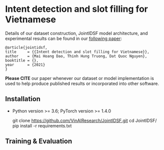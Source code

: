# Intent detection and slot filling for Vietnamese



Details of our dataset construction, JointIDSF model architecture, and experimental results can be found in our [following paper]():

    @article{jointidsf,
    title     = {{Intent detection and slot filling for Vietnamese}},
    author    = {Mai Hoang Dao, Thinh Hung Truong, Dat Quoc Nguyen},
    booktitle = {},
    year      = {2021}
    }

**Please CITE** our paper whenever our dataset or model implementation is used to help produce published results or incorporated into other software.

## Installation
- Python version >= 3.6; PyTorch version >= 1.4.0

    git clone https://github.com/VinAIResearch/JointIDSF.git
    cd JointIDSF/
    pip install -r requirements.txt

## Training & Evaluation
